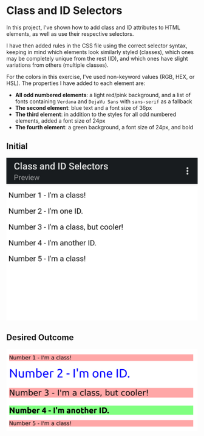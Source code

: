 # Class and ID Selectors
In this project, I've shown how to add class and ID attributes to HTML elements, as well as use their respective selectors.

I have then added rules in the CSS file using the correct selector syntax, keeping in mind which elements look similarly styled (classes), which ones may be completely unique from the rest (ID), and which ones have slight variations from others (multiple classes).

For the colors in this exercise, I've used non-keyword values (RGB, HEX, or HSL). The properties I have added to each element are:

* **All odd numbered elements**: a light red/pink background, and a list of fonts containing `Verdana` and `DejaVu Sans` with `sans-serif` as a fallback
* **The second element**: blue text and a font size of 36px
* **The third element**: in addition to the styles for all odd numbered elements, added a font size of 24px
* **The fourth element**: a green background, a font size of 24px, and bold

## Initial
![initial](./initial.jpg)
## Desired Outcome
![desired outcome](./desired-outcome.png)


